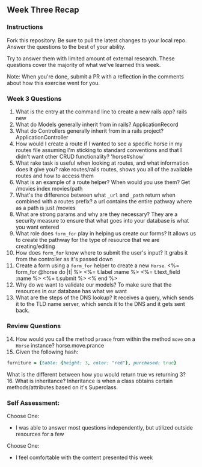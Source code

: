 ## Week Three Recap

### Instructions
Fork this repository. Be sure to pull the latest changes to your local repo. Answer the questions to the best of your ability.

Try to answer them with limited amount of external research. These questions cover the majority of what we've learned this week.

Note: When you're done, submit a PR with a reflection in the comments about how this exercise went for you.

### Week 3 Questions

1. What is the entry at the command line to create a new rails app?
rails new <project name>
2. What do Models generally inherit from in rails?
ApplicationRecord
3. What do Controllers generally inherit from in a rails project?
ApplicationController
4. How would I create a route if I wanted to see a specific horse in my routes file assuming I'm sticking to standard conventions and that I didn't want other CRUD functionality?
'horse#show'
5. What rake task is useful when looking at routes, and what information does it give you?
rake routes/rails routes, shows you all of the available routes and how to access them
6. What is an example of a route helper? When would you use them?
Get /movies index movies/path
7. What's the difference between what `_url` and `_path` return when combined with a routes prefix?
a url contains the entire pathway where as a path is just /movies
8. What are strong params and why are they necessary?
They are a security measure to ensure that what goes into your database is what you want entered
9. What role does `form_for` play in helping us create our forms?
It allows us to create the pathway for the type of resource that we are creating/editing
10. How does `form_for` know where to submit the user's input?
It grabs it from the controller as it's passed down
11. Create a form using a `form_for` helper to create a new `Horse`.
<%= form_for @horse do |t| %>
<%= t.label :name %>
<%= t.text_field :name %>
<%= t.submit %>
<% end %>
12. Why do we want to validate our models?
To make sure that the resources in our database has what we want
13. What are the steps of the DNS lookup?
It receives a query, which sends it to the TLD name server, which sends it to the DNS and it gets sent back.


### Review Questions
14. How would you call the method `prance` from within the method `move` on a `Horse` instance?
horse.move.prance
15. Given the following hash:

```ruby
furniture = {table: {height: 3, color: "red"}, purchased: true}
```
What is the different between how you would return true vs returning 3?  
16. What is inheritance?
Inheritance is when a class obtains certain methods/attributes based on it's Superclass.

### Self Assessment:
Choose One:
* I was able to answer most questions independently, but utilized outside resources for a few


Choose One:
* I feel comfortable with the content presented this week
